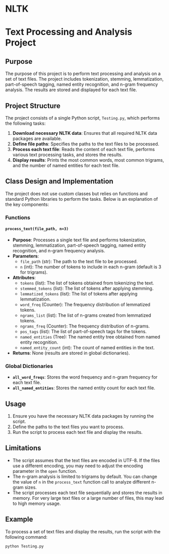 # NLTK
# Text Processing and Analysis Project

## Purpose

The purpose of this project is to perform text processing and analysis on a set of text files. The project includes tokenization, stemming, lemmatization, part-of-speech tagging, named entity recognition, and n-gram frequency analysis. The results are stored and displayed for each text file.

## Project Structure

The project consists of a single Python script, `Testing.py`, which performs the following tasks:

1. **Download necessary NLTK data**: Ensures that all required NLTK data packages are available.
2. **Define file paths**: Specifies the paths to the text files to be processed.
3. **Process each text file**: Reads the content of each text file, performs various text processing tasks, and stores the results.
4. **Display results**: Prints the most common words, most common trigrams, and the number of named entities for each text file.

## Class Design and Implementation

The project does not use custom classes but relies on functions and standard Python libraries to perform the tasks. Below is an explanation of the key components:

### Functions

#### `process_text(file_path, n=3)`

- **Purpose**: Processes a single text file and performs tokenization, stemming, lemmatization, part-of-speech tagging, named entity recognition, and n-gram frequency analysis.
- **Parameters**:
  - `file_path` (str): The path to the text file to be processed.
  - `n` (int): The number of tokens to include in each n-gram (default is 3 for trigrams).
- **Attributes**:
  - `tokens` (list): The list of tokens obtained from tokenizing the text.
  - `stemmed_tokens` (list): The list of tokens after applying stemming.
  - `lemmatized_tokens` (list): The list of tokens after applying lemmatization.
  - `word_freq` (Counter): The frequency distribution of lemmatized tokens.
  - `ngrams_list` (list): The list of n-grams created from lemmatized tokens.
  - `ngrams_freq` (Counter): The frequency distribution of n-grams.
  - `pos_tags` (list): The list of part-of-speech tags for the tokens.
  - `named_entities` (Tree): The named entity tree obtained from named entity recognition.
  - `named_entity_count` (int): The count of named entities in the text.
- **Returns**: None (results are stored in global dictionaries).

### Global Dictionaries

- **`all_word_freqs`**: Stores the word frequency and n-gram frequency for each text file.
- **`all_named_entities`**: Stores the named entity count for each text file.

## Usage

1. Ensure you have the necessary NLTK data packages by running the script.
2. Define the paths to the text files you want to process.
3. Run the script to process each text file and display the results.

## Limitations

- The script assumes that the text files are encoded in UTF-8. If the files use a different encoding, you may need to adjust the encoding parameter in the `open` function.
- The n-gram analysis is limited to trigrams by default. You can change the value of `n` in the `process_text` function call to analyze different n-gram sizes.
- The script processes each text file sequentially and stores the results in memory. For very large text files or a large number of files, this may lead to high memory usage.

## Example

To process a set of text files and display the results, run the script with the following command:

```sh
python Testing.py
